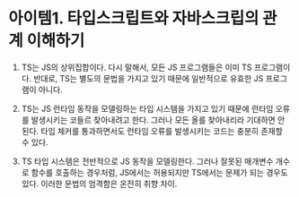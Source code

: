 # 아이템1. 타입스크립트와 자바스크립의 관계 이해하기

1. TS는 JS의 상위집합이다. 다시 말해서, 모든 JS 프로그램들은 이미 TS 프로그램이다. 반대로, TS는 별도의 문법을 가지고 있기 때문에 일반적으로 유효한 JS 프로그램이 아니다.

2. TS는 JS 런타임 동작을 모델링하는 타입 시스템을 가지고 있기 때문에 런타임 오류를 발생시키는 코들르 찾아내려고 한다. 그러나 모든 올를 찾아내리라 기대하면 안된다. 타입 체커를 통과하면서도 런타임 오류를 발생시키는 코드는 충분히 존재할 수 있다.

3. TS 타입 시스템은 전반적으로 JS 동작을 모델링한다. 그러나 잘못된 매개변수 개수로 함수를 호출하는 경우처럼, JS에서는 허용되지만 TS에서는 문제가 되는 경우도 있다. 이러한 문법의 엄격함은 온전히 취향 차이.